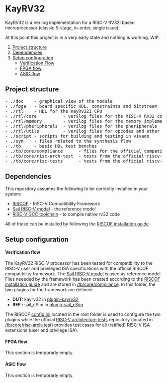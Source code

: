 # KayRV32
KayRV32 is a Verilog implementation for a RISC-V RV32I based microprocessor (classic 5-stage, in-order, single issue)

At this point this project is in a very early state and nothing is working. WIP.

1. [Project structure](#Project-structure)
2. [Dependencies](#Dependencies)
3. [Setup configuration](#Setup-configuration)
   * [Verification Flow](#Verification-flow)
   * [FPGA flow](#FPGA-flow)
   * [ASIC flow](#ASIC-flow)

## Project structure
<pre>
- ./doc    - graphical view of the module
- ./fpga   - board specific HDL, constraints and bitstream
- ./rtl    - HDL for the KayRV32I CPU
- ./rtl/core          - verilog files for the RISC-V RV32 core
- ./rtl/memory        - verilog files for the memory implementation
- ./rtl/pheripherals  - verilog files for the pheripherals
- ./rtl/utils         - verilog files for opcodes and other helper code
- ./script - scripts for building and testing in vivado
- ./syn    - files related to the synthesis flow
- ./tb     - basic HDL test benches
- ./tb/core/compliance      - files for the official compatibility framework for RISC-V, RISCOF
- ./tb/core/risc-arch-test  - tests from the official riscv-arch-test repository
- ./tb/core/risc-tests      - tests from the official riscv-tests repository
</pre>


## Dependencies
This repository assumes the following to be correctly installed in your system:
- [RISCOF](https://github.com/riscv-software-src/riscof) - RISC-V Compatibility Framework
- [Sail RISC-V model](https://github.com/riscv/sail-riscv) - the reference model
- [RISC-V GCC toolchain](https://github.com/riscv/riscv-gnu-toolchain) - to compile native rv32 code

All of these can be installed by following the [RISCOF installation guide](https://riscof.readthedocs.io/en/latest/installation.html)


## Setup configuration
#### Verification flow
The KayRV32 RISC-V processor has been tested for compatibility to the RISC-V user and privileged ISA specifications with the official RISCOF compatibility framework. The [Sail RISC-V model](https://github.com/riscv/sail-riscv) is used as reference model. Files neeeded by the framework has been created according to the [RISCOF installation guide](https://riscof.readthedocs.io/en/latest/installation.html) and are stored in [/tb/core/compliance](/tb/core/compliance). In this folder, the two plugins for the framework are defined:
- **DUT:** kayrv32 in [plugin-kayrv32](/tb/compliance/plugin-kayrv32)
- **REF :** sail_cSim in [plugin-sail_cSim](/tb/compliance/plugin-sail_cSim)

The RISCOF [config.ini](/config.ini) located in the root folder is used to configure the two plugins while the official [RISC-V architecture tests](https://github.com/riscv-non-isa/riscv-arch-test) repository (located in [/tb/core/risc-arch-test](/tb/core/risc-arch-test)) provides test cases for all (ratified) RISC-V ISA extensions (user and privilege ISA). 

#### FPGA flow
This section is temporarly empty.

#### ASIC flow
This section is temporarly empty.
